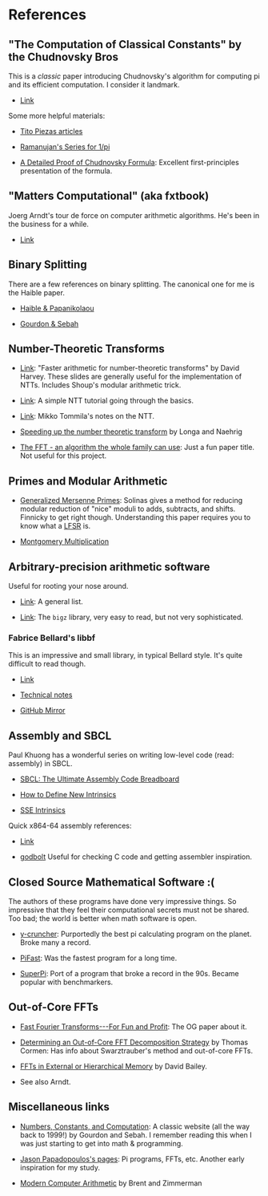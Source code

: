 # References

## "The Computation of Classical Constants" by the Chudnovsky Bros

This is a _classic_ paper introducing Chudnovsky's algorithm for
computing pi and its efficient computation. I consider it landmark.

- [Link](https://pdfs.semanticscholar.org/51ac/805b2cd8cb287c47aa04442e414e24c0881b.pdf)

Some more helpful materials:

- [Tito Piezas articles](https://sites.google.com/site/tpiezas/0027)

- [Ramanujan's Series for 1/pi](https://faculty.math.illinois.edu/~berndt/articles/monthly567-587.pdf)

- [A Detailed Proof of Chudnovsky Formula](https://arxiv.org/abs/1809.00533): Excellent first-principles presentation of the formula.


## "Matters Computational" (aka fxtbook)

Joerg Arndt's tour de force on computer arithmetic algorithms. He's
been in the business for a while.

- [Link](https://www.jjj.de/fxt/)

## Binary Splitting

There are a few references on binary splitting. The canonical one for
me is the Haible paper.

- [Haible & Papanikolaou](https://www.ginac.de/CLN/binsplit.pdf)

- [Gourdon & Sebah](http://numbers.computation.free.fr/Constants/Algorithms/splitting.ps)


## Number-Theoretic Transforms

- [Link](https://pdfs.semanticscholar.org/c48a/2408d3ff16836935275bab16947fefc00f1a.pdf): "Faster arithmetic for number-theoretic transforms" by David Harvey. These slides are generally useful for the implementation of NTTs. Includes Shoup's modular arithmetic trick.

- [Link](https://www.nayuki.io/page/number-theoretic-transform-integer-dft): A simple NTT tutorial going through the basics.

- [Link](http://www.apfloat.org/ntt.html): Mikko Tommila's notes on the NTT.

- [Speeding up the number theoretic transform](https://eprint.iacr.org/2016/504.pdf) by Longa and Naehrig

- [The FFT - an algorithm the whole family can use](https://www.cs.dartmouth.edu/~rockmore/cse-fft.pdf): Just a fun paper title. Not useful for this project.

## Primes and Modular Arithmetic

- [Generalized Mersenne Primes](http://cacr.uwaterloo.ca/techreports/1999/corr99-39.pdf): Solinas gives a method for reducing modular reduction of "nice" moduli to adds, subtracts, and shifts. Finnicky to get right though. Understanding this paper requires you to know what a [LFSR](https://pdfs.semanticscholar.org/a47e/2c91605fd3f0753a736d26f3bf3d8e1ef548.pdf) is.

- [Montgomery Multiplication](https://cp-algorithms.com/algebra/montgomery_multiplication.html)


## Arbitrary-precision arithmetic software

Useful for rooting your nose around.

- [Link](https://en.wikipedia.org/wiki/List_of_arbitrary-precision_arithmetic_software): A general list.

- [Link](https://sourceforge.net/projects/bigz/): The `bigz` library, very easy to read, but not very sophisticated.

### Fabrice Bellard's libbf

This is an impressive and small library, in typical Bellard
style. It's quite difficult to read though.

- [Link](https://bellard.org/libbf/)

- [Technical notes](https://bellard.org/libbf/readme.txt)

- [GitHub Mirror](https://github.com/rurban/libbf)


## Assembly and SBCL

Paul Khuong has a wonderful series on writing low-level code (read: assembly) in SBCL.

- [SBCL: The Ultimate Assembly Code Breadboard](https://www.pvk.ca/Blog/2014/03/15/sbcl-the-ultimate-assembly-code-breadboard/)

- [How to Define New Intrinsics](https://www.pvk.ca/Blog/2014/08/16/how-to-define-new-intrinsics-in-sbcl/)

- [SSE Intrinsics](https://www.pvk.ca/Blog/2013/06/05/fresh-in-sbcl-1-dot-1-8-sse-intrinsics/)

Quick x864-64 assembly references:

- [Link](https://www.felixcloutier.com/x86/index.html)

- [godbolt](https://godbolt.org/) Useful for checking C code and getting assembler inspiration.


## Closed Source Mathematical Software :(

The authors of these programs have done very impressive things. So
impressive that they feel their computational secrets must not be
shared. Too bad; the world is better when math software is open.

- [y-cruncher](http://www.numberworld.org/y-cruncher/): Purportedly the best pi calculating program on the planet. Broke many a record.

- [PiFast](http://numbers.computation.free.fr/Constants/PiProgram/pifast.html): Was the fastest program for a long time. 

- [SuperPi](http://www.superpi.net/): Port of a program that broke a record in the 90s. Became popular with benchmarkers.

## Out-of-Core FFTs

- [Fast Fourier Transforms---For Fun and Profit](http://cis.rit.edu/class/simg716/FFT_Fun_Profit.pdf): The OG paper about it.

- [Determining an Out-of-Core FFT Decomposition Strategy](https://pdfs.semanticscholar.org/30e3/07cc26b038b654122426133d6d545d2cc7e7.pdf) by Thomas Cormen: Has info about Swarztrauber's method and out-of-core FFTs.

- [FFTs in External or Hierarchical Memory](https://www.davidhbailey.com/dhbpapers/fftq.pdf) by David Bailey.

- See also Arndt.

## Miscellaneous links

- [Numbers, Constants, and Computation](http://numbers.computation.free.fr/Constants/constants.html): A classic website (all the way back to 1999!) by Gourdon and Sebah. I remember reading this when I was just starting to get into math & programming.

- [Jason Papadopoulos's pages](https://web.archive.org/web/20160307010247/http://www.boo.net/~jasonp/): Pi programs, FFTs, etc. Another early inspiration for my study.

- [Modern Computer Arithmetic](https://members.loria.fr/PZimmermann/mca/mca-cup-0.5.9.pdf) by Brent and Zimmerman
